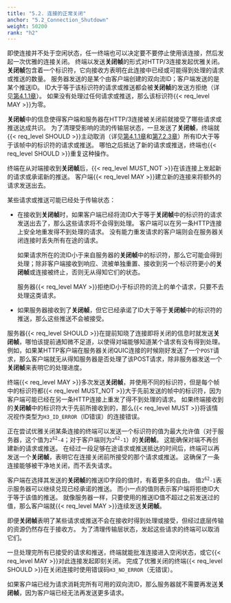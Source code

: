 ```yaml
---
title: "5.2. 连接的正常关闭"
anchor: "5.2_Connection_Shutdown"
weight: 50200
rank: "h2"
---
```


即使连接并不处于空闲状态，任一终端也可以决定要不要停止使用该连接，然后发起一次优雅的连接关闭。
终端以发送**关闭帧**的形式对HTTP/3连接发起优雅关闭。
**关闭帧**包含着一个标识符，它向接收方表明在此连接中已经或可能得到处理的请求或推送的数量。
服务器发送的是某个由客户端创建的双向流ID；客户端发送的是某个推送ID。
ID大于等于该标识符的请求或推送都会被**关闭帧**的发送方拒绝（详见[第4.1.1章](#4.1.1_Request_Cancellation_and_Rejection)）。
如果没有处理过任何请求或推送，那么该标识符{{< req_level MAY >}}为零。

**关闭帧**中的信息使得客户端和服务器在HTTP/3连接被关闭前就接受了哪些请求或推送达成共识。
为了清理受影响的流的传输层状态，一旦发送了**关闭帧**，终端就{{< req_level SHOULD >}}主动取消（详见[第4.1.1章](#4.1.1_Request_Cancellation_and_Rejection)和[第7.2.3章](#7.2.3_CANCEL_PUSH)）所有ID大于等于该帧中的标识符的请求或推送。
哪怕之后抵达了新的请求或推送，终端也{{< req_level SHOULD >}}重复这种操作。

终端在从对端接收到**关闭帧**后，{{< req_level MUST_NOT >}}在该连接上发起新的请求或承诺新的推送。
客户端{{< req_level MAY >}}建立新的连接来将额外的请求发送出去。

某些请求或推送可能已经处于传输状态：

* 在接收到**关闭帧**时，如果客户端已经将流ID大于等于**关闭帧**中的标识符的请求发送出去了，那么这些请求将不会得到处理。
客户端可以在另一条HTTP连接上安全地重发得不到处理的请求。
没有能力重发请求的客户端则会在服务器关闭连接时丢失所有在途的请求。

  如果请求所在的流ID小于来自服务器的**关闭帧**中的标识符，那么它可能会得到处理；除非客户端接收到响应、流被单独重置、接收到另一个标识符更小的**关闭帧**或连接被终止，否则无从得知它们的状态。

  服务器{{< req_level MAY >}}拒绝ID小于标识符的流上的单个请求，只要不去处理这类请求。

* 如果服务器接收到了**关闭帧**，但它已经承诺了ID大于等于**关闭帧**中的标识符的推送，那么这些推送不会被接受。

服务器{{< req_level SHOULD >}}在提前知晓了连接即将关闭的信息时就发送**关闭帧**，哪怕该提前通知微不足道，以使得对端能够知道某个请求有没有得到处理。
例如，如果某HTTP客户端在服务器关闭QUIC连接的时候刚好发送了一个`POST`请求，那么客户端就无从得知服务器是否处理了该POST请求，除非服务器发送一个**关闭帧**来表明它的处理进度。

终端{{< req_level MAY >}}多次发送**关闭帧**，并使用不同的标识符，但是每个帧中的标识符都{{< req_level MUST_NOT >}}大于先前发送的帧中的标识符，因为客户端可能已经在另一条HTTP连接上重发了得不到处理的请求。
如果终端接收到的**关闭帧**中的标识符大于先前所接收到的，那么{{< req_level MUST >}}将该情况视作类型为`H3_ID_ERROR`（ID错误）的连接错误。

正在尝试优雅关闭某条连接的终端可以发送一个标识符的值为最大允许值（对于服务器，这个值为<code>2<sup>62</sup>-4</code>；对于客户端则为<code>2<sup>62</sup>-1</code>）的**关闭帧**。
这能确保对端不再创建新的请求或推送。
在经过一段足够在途请求或推送抵达的时间后，终端可以再发送一个**关闭帧**，表明它在连接关闭前所接受的那个请求或推送。
这确保了一条连接能够被干净地关闭，而不丢失请求。

客户端在选择其发送的**关闭帧**的推送ID字段的值时，有着更多的自由。
值<code>2<sup>62</sup>-1</code>表示服务器可以继续兑现已经承诺的推送。
而小一点的值则表示客户端将拒绝ID大于等于该值的推送。
就像服务器一样，只要使用的推送ID值不超过之前发送过的值，那么客户端就{{< req_level MAY >}}连续发送**关闭帧**。

即便**关闭帧**表明了某些请求或推送不会在接收时得到处理或接受，但经过底层传输的资源仍然存在于接收方。
为了清理传输层状态，发起这些请求的终端可以取消它们。

一旦处理完所有已接受的请求和推送，终端就能批准连接进入空闲状态，或它{{< req_level MAY >}}对此连接发起即刻关闭。
完成了优雅关闭的终端{{< req_level SHOULD >}}在关闭连接时使用错误码`H3_NO_ERROR`（无错误）。

如果客户端已经为请求消耗完所有可用的双向流ID，那么服务器就不需要再发送**关闭帧**，因为客户端已经无法再发送更多请求。
